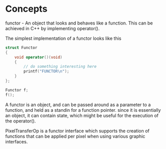 Concepts
========

functor - An object that looks and behaves like a function.  This 
can be achieved in C++ by implementing operator().

The simplest implementation of a functor looks like this

```c++
struct Functor
{
    void operator()(void)
    {
        // do something interesting here
        printf("FUNCTOR\n");
    }
};

Functor f;
f();
```

A functor is an object, and can be passed around as a parameter
to a function, and held as a standin for a function pointer.  since
it is essentially an object, it can contain state, which might be
useful for the execution of the operator().

PixelTransferOp is a functor interface which supports the creation 
of functions that can be applied per pixel when using various 
graphic interfaces.